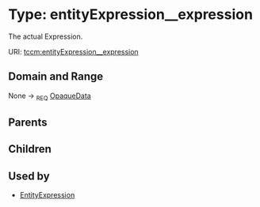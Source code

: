 
# Type: entityExpression__expression


The actual Expression.

URI: [tccm:entityExpression__expression](https://hotecosystem.org/tccm/entityExpression__expression)


## Domain and Range

None ->  <sub>REQ</sub> [OpaqueData](OpaqueData.md)

## Parents


## Children


## Used by

 * [EntityExpression](EntityExpression.md)
